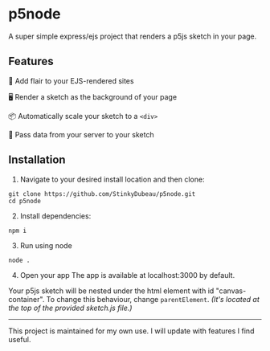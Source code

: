 # p5node

A super simple express/ejs project that renders a p5js sketch in your page.

## Features

🌠 Add flair to your EJS-rendered sites

🖥️ Render a sketch as the background of your page

📦 Automatically scale your sketch to a `<div>`

💾 Pass data from your server to your sketch


## Installation
1. Navigate to your desired install location and then clone:

```
git clone https://github.com/StinkyDubeau/p5node.git
cd p5node
```

2. Install dependencies:

```
npm i
```

3. Run using node

```
node .
```
4. Open your app 
The app is available at localhost:3000 by default.

Your p5js sketch will be nested under the html element with id "canvas-container". To change this behaviour, change `parentElement`. *(It's located at the top of the provided sketch.js file.)*

---

This project is maintained for my own use. I will update with features I find useful.
